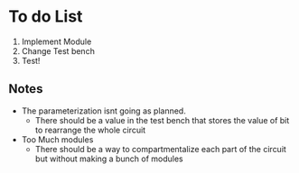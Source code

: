# To do List
1. Implement Module
2. Change Test bench
3. Test!

## Notes
- The parameterization isnt going as planned.
    - There should be a value in the test bench that stores the value of bit to rearrange the whole circuit
- Too Much modules
    - There should be a way to compartmentalize each part of the circuit  but without making a bunch of modules


